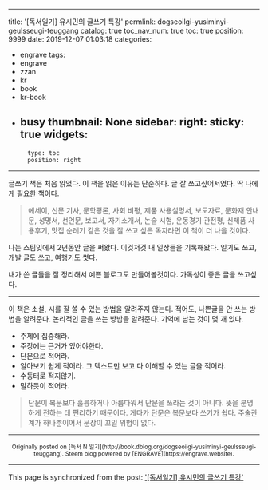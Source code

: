 
---
title: '[독서일기] 유시민의 글쓰기 특강'
permlink: dogseoilgi-yusiminyi-geulsseugi-teuggang
catalog: true
toc_nav_num: true
toc: true
position: 9999
date: 2019-12-07 01:03:18
categories:
- engrave
tags:
- engrave
- zzan
- kr
- book
- kr-book
- busy
thumbnail: None
sidebar:
    right:
        sticky: true
widgets:
    -
        type: toc
        position: right
---



글쓰기 책은 처음 읽었다. 이 책을 읽은 이유는 단순하다. 글 잘 쓰고싶어서였다. 딱 나에게 필요한 책이다. 

> 에세이, 신문 기사, 문학평론, 사회 비평, 제품 사용설명서, 보도자료, 문화재 안내문, 성명서, 선언문, 보고서, 자기소개서, 논술 시험, 운동경기 관전평, 신제품 사용후기, 맛집 순례기 같은 것을 잘 쓰고 싶은 독자라면 이 책이 더 나을 것이다.

나는 스팀잇에서 2년동안 글을 써왔다. 이것저것 내 일상들을 기록해왔다. 일기도 쓰고, 개발 글도 쓰고, 여행기도 썻다. 

내가 쓴 글들을 잘 정리해서 예쁜 블로그도 만들어볼것이다. 가독성이 좋은 글을 쓰고싶다.



---



이 책은 소설, 시를 잘 쓸 수 있는 방법을 알려주지 않는다. 적어도, 나쁜글을 안 쓰는 방법을 알려준다. 논리적인 글을 쓰는 방밥을 알려준다. 기억에 남는 것이 몇 개 있다. 


* 주제에 집중해라.
* 주장에는 근거가 있어야한다.
* 단문으로 적어라. 
* 알아보기 쉽게 적어라. 그 텍스트만 보고 다 이해할 수 있는 글을 적어라.
* 수동태로 적지않기.
* 말하듯이 적어라.

> 단문이 복문보다 훌륭하거나 아름다워서 단문을 쓰라는 것이 아니다. 뜻을 분명하게 전하는 데 편리하기 때문이다. 게다가 단문은 복문보다 쓰기가 쉽다. 주술관계가 하나뿐이어서 문장이 꼬일 위험이 없다.



***
<center><sup>Originally posted on [독서 N 일기](http://book.dblog.org/dogseoilgi-yusiminyi-geulsseugi-teuggang). Steem blog powered by [ENGRAVE](https://engrave.website).</sup></center>

- - -

This page is synchronized from the post: ['[독서일기] 유시민의 글쓰기 특강'](https://steemit.com/@jacobyu/dogseoilgi-yusiminyi-geulsseugi-teuggang)
